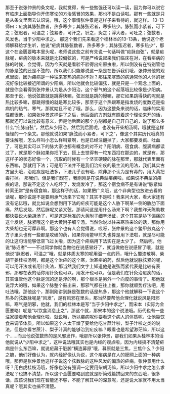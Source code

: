 那至于说张仲景的条文呢，我就觉得，有一些勉强还可以读一读，因为你可以说它有临床上面指导你开伤寒论的方治感冒的效果，那也不是白读啦。那有一些就是只是从条文里面去认识说，哦，这个事情张仲景是这样子来看待的，就这样。
13-13师曰：疟病其脉弦数者，热多寒少；其脉弦迟者，寒多热少。脉弦而小紧者，可下之；弦迟者，可温之；弦紧者，可汗之，针之，灸之；浮大者，可吐之；弦数者，风发也，当于少阳中求之。
那这个我们先来看这个桂林本的13-13条，他说这个老师解释给学生听，他说“疟病其脉弦数者，热多寒少；其脉弦迟者，寒多热少”，那这个在金匮要略本里头呢，老师说这些之前有先说一句话叫做“疟脉自弦”，就是疟脉呢，疟病的脉本来就是比较偏弦的，可是严格说起来我们临床在对，在看疟病的脉的时候，会觉得，因为今天就是看验不验得出疟原虫啦，所以倒没有在特别管他的脉是弦的还是不弦的，所以我们只能够说这一条是在告诉我们哦，张仲景他的观点里面，因为疟病是一种往来寒热的病对不对？那往来寒热的病通常他的人体的状况好像比较接近所谓的少阳病，所以他就会比较偏弦，就是只是一个观念上面的，就是你会看得到张仲景认为是从少阳治，这个邪气的这个起落哦比较像是少阳病。
那至于说，他说弦数就是跳得快嘛，弦迟就是跳的慢嘛，那它如果跳得快的呢就是热比较多嘛，那跳得慢的就是寒比较多，那至于这个热跟寒是指发烧的度数还是指病机的热气、寒气，那就姑且不论了哦。那么，因为这整条来说的话，临床的实用性都很低，如果张仲景这样讲了之后，他后面的方剂就有照着这个理论来开的话，那就还可以说比较有意义，但是他后面的那个方剂都是自己开自己的，说了那么多什么“疟脉自弦”，然后从少阳治，然后到后面呢，也没有开柴胡汤啊，哦就是这样怪怪的一个条文。那他就说如果“脉弦而小紧者，可下之”，像这个其实历代哦真的要注解哦，怎么样叫小怎么样叫紧啊，也是已经注翻掉了，大家都要发疯、吐血了，可是其实可以下的脉大家也都有概念的对不对？阳明病、宿食病、腹满病都读过了，就是那个脉如果你把下去，搭上去觉得有一坨东西扣在那边的，就是有，那这样子的状态好像一个，沉取的时候有一个坚实硬硬的脉在那里，那就代表里面有东西嘛，那就用下法；可是用下法并不是我们治疟疾的最主流的用法，我们其实古方里头哦，治疟疾是吐法多，下法几乎没有哦，除非那个认为是有毒的，用大黄把毒打掉。
那我们，但是我们现在，我刚刚是在说典型疟疾啦，如果说不典型的疟疾的话，那说不定这个人吃坏了，发烧发冷了，那这个宿食病不是有讲说“脉紧如转索无常”是有宿食嘛，那这样子的话，如果把广义哦，这个非典型也放进去看的话呢，那你说是不是要用承气汤来下它呢？其实不是啦！我来问大家，看大家还有没有记忆哦，就比如说会想到用下法的疟疾可能是这个人胁下啊某一侧的胁肋下面痛，然后发烧，然后脉呢又紧又弦，那请问这是用什么汤来下啊？我想昨天陈助教都快要说大柴胡汤了，可是这是标准的大黄附子细辛汤证，这个其实是胁下偏痛的这个发烧，脉紧哦这个是大黄附子细辛汤。当然你说以往来寒热来论的话，那你用大柴胡也无可厚非啊。那这个也有人会觉得说，哎呀，张仲景的这个鳖甲煎丸这个方子里头也有一些都是攻破的药，如果你用鳖甲煎丸也算是用下法啦，就是尽可能的让这句话能够低空飞过关啦，因为这个疟病用下法实在是太少了。
然后呢，他说“脉迟者”——不过同学你就当做他在说感冒好了，就当做他在说感冒了哦，就是他说“脉迟者，可温之”哦，就是体质太寒的呢用温一点的药，哦什么蜀漆散啊、柴胡干姜桂枝汤啊，都是这个治疟的这个寒，治寒疟的药，然后他就说脉弦紧的呢，可以用汗法或者用针灸法，那当然我们文字上知道他是说弦而紧代表是比较有表邪，那邪在表的话你用针灸也可以，用发汗也可以，但是我们在针灸治疟疾的话，其实谁管他这个脉是沉的还是浮的啊，那个根本是另外一个向度的事情了。那他就说浮大的哦，如果这个脉整个鼓出来，那邪气都在往上推，那你就顺势疗法吧，用吐法哦。那他这个，那刚刚讲到脉是弦数的话是热多，那这个他就解释一下说这个热多的弦数脉呢是“风发”，是有风邪在里头，那当然要帮他合理化就说风是阳邪嘛，寒气是阴邪，他就，我们的桂林本是写“当于少阳中求之”，而宋本（实际为金匮要略）呢是“以饮食消息止之”，那这个就，那宋本的这个说法哦。历代也有一些注家硬着帮他合理化啦，就说哦，所以疟病呢你要看这个病人的体质呢，让他靠饮食来调节体质，所以如果这个人太干燥了要给他吃甘蔗汁啦，梨子汁啦之类的说法，但是你看甘蔗汁、梨子汁真的能够治到疟疾嘛？眼看也是希望渺茫嘛，所以这个……而且他说弦数热的是风邪发作，哦那所以张仲景，那我们如果从桂林本的话他就说从“少阳中求之”，这种说法哦其实也是内经的观点啦，因为内经搞不清楚疟病是什么东西嘛，就说疟藏于脏腑“横连募原”哦，募原就是三焦，三焦什么？少阳之腑，他们好像认为，就内经好像认为说，这个疟病是在人的膜网上面的一种病哦，那但是张仲景他这样子说这个弦数脉的这种风发的偏热的疟病，张仲景用什么呀？用白虎桂枝汤哦，好像也没有强调一定要用柴胡汤嘛，所以少阳中求之怎么求法呢？也搞不清楚，所以这个金匮要略到底就是断简残篇拼回来的东西哦，很多话，应该说我们现在智能还不够，不能了解其中的深意呢，还是说大家就不用太当真呢？哦其实也搞不清楚。
